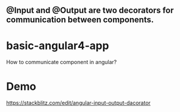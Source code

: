 ## @Input and @Output are two decorators for communication between components.
# basic-angular4-app

How to communicate component in angular?  

# Demo

https://stackblitz.com/edit/angular-input-output-dacorator
